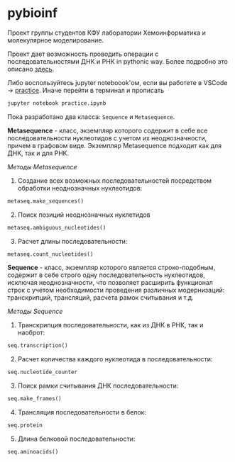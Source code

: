 # pybioinf

Проект группы студентов КФУ лаборатории Хемоинформатика и молекулярное моделирование.

Проект дает возможность проводить операции с последовательностями ДНК и РНК in pythonic way. Более подробно это описано [здесь](tasks.md). 

Либо воспользуйтесь jupyter noteboook'ом, если вы работете в VSCode -> [practice](practice.ipynb). Иначе перейти в терминал и прописать
```bash 
jupyter notebook practice.ipynb
```

Пока разработано два класса: `Sequence` и `Metasequence`.


**Metasequence** - класс, экземпляр которого содержит в себе все последовательности нуклеотидов с учетом их неоднозначности, причем в графовом виде. Экземпляр Metasequence подходит как для ДНК, так и для РНК.

*Методы Metasequence*

1. Создание всех возможных последовательностей посредством обработки неоднозначных нуклеотидов:
```python
metaseq.make_sequences()
```

2. Поиск позиций неоднозначных нуклетидов
```python
metaseq.ambiguous_nucleotides()
```

3. Расчет длины последовательности:
```python
metaseq.count_nucleotides()
```

**Sequence** - класс, экземпляр которого является строко-подобным, содержит в себе строго одну последовательность нуклеотидов, исключая неоднозначности, что позволяет расширить функционал строк с учетом необходимости проведения различных модернизаций: транскрипций, трансляций, расчета рамок считывания и т.д. 

*Методы Sequence*

1. Транскрипция последовательности, как из ДНК в РНК, так и наоброт:
```python
seq.transcription()
```

2. Расчет количества каждого нуклеотида в последовательности:
```python
seq.nucleotide_counter
```


3. Поиск рамки считывания ДНК последовательности:
```python
seq.make_frames()
```
4. Трансляция последовательности в белок:
```python
seq.protein
```

5. Длина белковой последовательности:
```python
seq.aminoacids()
```



